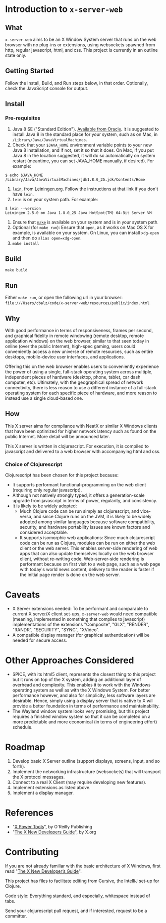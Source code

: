 # Introduction to `x-server-web`


## What

`x-server-web` aims to be an X Window System server that runs on the web browser with no plug-ins or extensions, using websockets spawned from http, regular javascript, html, and css.  This project is currently in an outline state only.


## Getting Started

Follow the Install, Build, and Run steps below, in that order.
Optionally, check the JavaScript console for output.


## Install

### Pre-requisites

1. Java 8 SE ("Standard Edition"). [Available from Oracle](http://www.oracle.com/technetwork/java/javase/downloads/index.html).  It is suggested to install Java 8 in the standard place for your system, such as on Mac, in `/Library/Java/JavaVirtualMachines`.
1. Check that your `$JAVA_HOME` environment variable points to your new Java 8 installation, and if not, set it so that it does.  On Mac, if you put Java 8 in the location suggested, it will do so automatically on system restart (meantime, you can set JAVA_HOME manually, if desired).  For example:
```
$ echo $JAVA_HOME
/Library/Java/JavaVirtualMachines/jdk1.8.0_25.jdk/Contents/Home
```
1. `lein`, from [Leiningen.org](http://leiningen.org/#install).  Follow the instructions at that link if you don't have `lein`.
1. `lein` is on your system path.  For example:
```
$ lein --version
Leiningen 2.5.0 on Java 1.8.0_25 Java HotSpot(TM) 64-Bit Server VM
```
1. Ensure that [`make`](http://www.gnu.org/software/make/) is available on your system and is in your system path.
1. Optional (for `make run`): Ensure that `open`, as it works on Mac OS X for example, is available on your system.  On Linux, you can install `xdg-open` and then do `alias open=xdg-open`.
1. `make install`


## Build

`make build`


## Run

Either `make run`, or open the following url in your browser: `file:///Users/cbalz/code/x-server-web/resources/public/index.html`.


## Why

With good performance in terms of responsiveness, frames per second, and graphical fidelity in remote windowing (remote desktop, remote application windows) on the web browser, similar to that seen today in online (over the public Internet), high-spec gaming, users could conveniently access a new universe of remote resources, such as entire desktops, mobile-device user interfaces, and applications.

Offering this on the web browser enables users to conveniently experience the power of using a single, full-stack operating system across multiple, independent pieces of hardware (desktop, phone, tablet, car dash computer, etc).  Ultimately, with the geographical spread of network connectivity, there is less reason to use a different instance of a full-stack operating system for each specific piece of hardware, and more reason to instead use a single cloud-based one. 


## How

This X server aims for compliance with NeatX or similar X Windows clients that have been optimized for higher network latency such as found on the public Internet.  More detail will be announced later.

This X server is written in clojurescript.  For execution, it is compiled to javascript and delivered to a web browser with accompanying html and css.


### Choice of Clojurescript

Clojurescript has been chosen for this project because:

* It supports performant functional-programming on the web client (requiring only regular javascript).
* Although not natively strongly typed, it offers a generation-scale upgrade from javascript in terms of power, regularity, and consistency.
* It is likely to be widely adopted:
    * Much Clojure code can be run simply as clojurescript, and vice-versa, and since Clojure runs on the JVM, it is likely to be widely adopted among similar languages because software compatibility, security, and hardware portability issues are known factors and considered acceptable.
    * It supports isomorphic web applications: Since much clojurescript code can be run as Clojure, modules can be run on either the web client or the web server.  This enables server-side rendering of web apps that can also update themselves locally on the web browser client, without re-writing code.  Web-server-side rendering is performant because on first visit to a web page, such as a web page with today's world news content, delivery to the reader is faster if the initial page render is done on the web server.


# Caveats

* X Server extensions needed: To be performant and comparable to current X server/X client set-ups, `x-server-web` would need compatible (meaning, implemented in something that compiles to javascript) implementations of the extensions "Composite", "GLX", "RENDER", "RANDR", "SECURITY", "SYNC", "XVideo".
* A compatible display manager (for graphical authentication) will be needed for secure access.


# Other Approaches Considered

* SPICE, with its html5 client, represents the closest thing to this project but it runs on top of the X system, adding an additional layer of overhead and complexity.  This enables it to work with the Windows operating system as well as with the X Windows System.  For better performance however, and also for simplicity, less software layers are desirable.  Hence, simply using a display server that is native to X will provide a better foundation in terms of performance and maintainability.
* The Wayland window system looks very promising, but this project requires a finished window system so that it can be completed on a more predictable and more economical (in terms of engineering effort) schedule.


# Roadmap

1. Develop basic X Server outline (support displays, screens, input, and so forth).
1. Implement the networking infrastructure (websockets) that will transport the X protocol messages.
1. Connect to a real X Client (may require developing new features).
1. Implement extensions as listed above.
1. Implement a display manager.


# References

* "[X Power Tools](http://shop.oreilly.com/product/9780596101954.do)", by O'Reilly Publishing
* "[The X New Developers Guide](http://www.x.org/wiki/guide/)", by X.org


# Contributing

If you are not already familiar with the basic architecture of X Windows, first read "[The X New Developer’s Guide](http://www.x.org/wiki/guide/)".

This project has files to facilitate editing from Cursive, the IntelliJ set-up for Clojure.

Code style: Everything standard, and especially, whitespace instead of tabs.

Send your clojurescript pull request, and if interested, request to be a committer.

